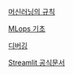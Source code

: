 
[머신러닝의 규칙](https://developers.google.com/machine-learning/guides/rules-of-ml?hl=ko)

[MLops 기초](https://cloud.google.com/architecture/mlops-continuous-delivery-and-automation-pipelines-in-machine-learning?hl=ko)

[디버깅](https://kemilbeltre.medium.com/how-to-debug-effectively-a864d21bcb9)

[Streamlit 공식문서](https://docs.streamlit.io/)

